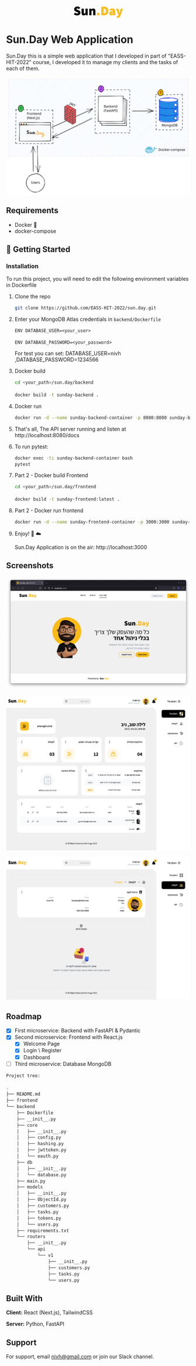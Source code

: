 <p align="center">
<img src="assets/Sun.Day.png">
</p>

# Sun.Day Web Application

Sun.Day this is a simple web application that I developed in part of "EASS-HIT-2022" course,
I developed it to manage my clients and the tasks of each of them.

![Application Design](assets/ApplicationDesign.svg)

## Requirements

- Docker 🐳
- docker-compose

## 🌱 Getting Started

### Installation

To run this project, you will need to edit the following environment variables in Dockerfile

1. Clone the repo
   ```sh
   git clone https://github.com/EASS-HIT-2022/sun.day.git
   ```
2. Enter your MongoDB Atlas credentials in `backend/Dockerfile`

   ```
   ENV DATABASE_USER=<your_user>

   ENV DATABASE_PASSWORD=<your_password>
   ```

   For test you can set: DATABASE_USER=nivh ,DATABASE_PASSWORD=1234566

3. Docker build

   ```sh
   cd <your_path>/sun.day/backend

   docker build -t sunday-backend .
   ```

4. Docker run
   ```sh
   docker run -d --name sunday-backend-container -p 8080:8080 sunday-backend
   ```
5. That's all, The API server running and listen at http://localhost:8080/docs
6. To run pytest:
   ```sh
   docker exec -ti sunday-backend-container bash
   pytest
   ```
7. Part 2 - Docker build Frontend

   ```sh
   cd <your_path>/sun.day/frontend

   docker build -t sunday-frontend:latest .
   ```

8. Part 2 - Docker run frontend
   ```sh
   docker run -d --name sunday-frontend-container -p 3000:3000 sunday-frontend:latest
   ```
9. Enjoy! 🤩 ☁️

   Sun.Day Application is on the air: http://localhost:3000

## Screenshots

![Home](/assets/Home.png)

![Dashboard](/assets/Dashboard.png)

![CustomerPage](/assets/CustomerPage.png)

## Roadmap

- [x] First microservice: Backend with FastAPI & Pydantic
- [x] Second microservice: Frontend with React.js
  - [x] Welcome Page
  - [x] Login \ Register
  - [x] Dashboard
- [ ] Third microservice: Database MongoDB

```sh
Project tree:

.
├── README.md
├── frontend
└── backend
    ├── Dockerfile
    ├── __init__.py
    ├── core
    │   ├── __init__.py
    │   ├── config.py
    │   ├── hashing.py
    │   ├── jwttoken.py
    │   └── oauth.py
    ├── db
    │   ├── __init__.py
    │   └── database.py
    ├── main.py
    ├── models
    │   ├── __init__.py
    │   ├── ObjectId.py
    │   ├── customers.py
    │   ├── tasks.py
    │   ├── tokens.py
    │   └── users.py
    ├── requirements.txt
    └── routers
        ├── __init__.py
        └── api
            └── v1
                ├── __init__.py
                ├── customers.py
                ├── tasks.py
                └── users.py


```

## Built With

**Client:** React (Next.js), TailwindCSS

**Server:** Python, FastAPI

## Support

For support, email nivh@gmail.com or join our Slack channel.
